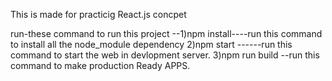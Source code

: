 This is made for practicig React.js  concpet

run-these command to run this project 
--1)npm install----run this command to install all the node_module dependency 
2)npm start ------run this command to start the web in devlopment server.
3)npm run build --run this command to make production Ready APPS.
